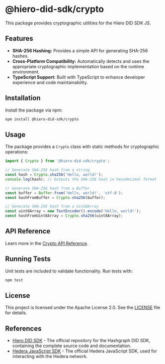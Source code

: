 # @hiero-did-sdk/crypto

This package provides cryptographic utilities for the Hiero DID SDK JS.

## Features

- **SHA-256 Hashing:** Provides a simple API for generating SHA-256 hashes.
- **Cross-Platform Compatibility:** Automatically detects and uses the appropriate cryptographic implementation based on the runtime environment.
- **TypeScript Support:** Built with TypeScript to enhance developer experience and code maintainability.

## Installation

Install the package via npm:

```bash
npm install @hiero-did-sdk/crypto
```

## Usage

The package provides a `Crypto` class with static methods for cryptographic operations:

```typescript
import { Crypto } from '@hiero-did-sdk/crypto';

// Generate SHA-256 hash from a string
const hash = Crypto.sha256('Hello, world!');
console.log(hash); // Outputs the SHA-256 hash in hexadecimal format

// Generate SHA-256 hash from a Buffer
const buffer = Buffer.from('Hello, world!', 'utf-8');
const hashFromBuffer = Crypto.sha256(buffer);

// Generate SHA-256 hash from a Uint8Array
const uint8Array = new TextEncoder().encode('Hello, world!');
const hashFromUint8Array = Crypto.sha256(uint8Array);
```

## API Reference

Learn more in the [Crypto API Reference](https://github.com/DSRCorporation/hiero-did-sdk-js/documentation/0.0.2-alpha/04-implementation/components/crypto-api.html).

## Running Tests

Unit tests are included to validate functionality. Run tests with:

```bash
npm test
```

## License

This project is licensed under the Apache License 2.0. See the [LICENSE](LICENSE) file for details.

## References

- [Hiero DID SDK](https://github.com/DSRCorporation/hiero-did-sdk-js) - The official repository for the Hashgraph DID SDK, containing the complete source code and documentation.
- [Hedera JavaScript SDK](https://github.com/hashgraph/hedera-sdk-js) - The official Hedera JavaScript SDK, used for interacting with the Hedera network.